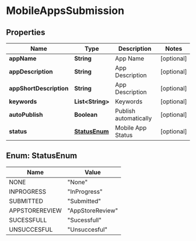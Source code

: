 
# MobileAppsSubmission

## Properties
Name | Type | Description | Notes
------------ | ------------- | ------------- | -------------
**appName** | **String** | App Name |  [optional]
**appDescription** | **String** | App Description |  [optional]
**appShortDescription** | **String** | App Description |  [optional]
**keywords** | **List&lt;String&gt;** | Keywords |  [optional]
**autoPublish** | **Boolean** | Publish automatically |  [optional]
**status** | [**StatusEnum**](#StatusEnum) | Mobile App Status |  [optional]


<a name="StatusEnum"></a>
## Enum: StatusEnum
Name | Value
---- | -----
NONE | &quot;None&quot;
INPROGRESS | &quot;InProgress&quot;
SUBMITTED | &quot;Submitted&quot;
APPSTOREREVIEW | &quot;AppStoreReview&quot;
SUCESSFULL | &quot;Sucessfull&quot;
UNSUCCESFUL | &quot;Unsuccesful&quot;




